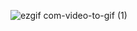 ![ezgif com-video-to-gif (1)](https://github.com/AssemAyman/Mastering-Embedded-System-Online-Diploma/assets/107751300/f3d891f1-069e-46af-8e4e-06a23154d9c2)
